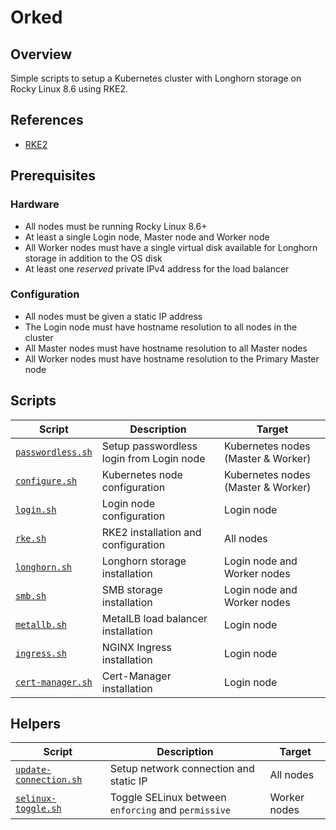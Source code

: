 # Orked

## Overview

Simple scripts to setup a Kubernetes cluster with Longhorn storage on Rocky Linux 8.6 using RKE2.

## References

- [RKE2](https://docs.rke2.io)

## Prerequisites

### Hardware

- All nodes must be running Rocky Linux 8.6+
- At least a single Login node, Master node and Worker node
- All Worker nodes must have a single virtual disk available for Longhorn storage in addition to the OS disk
- At least one _reserved_ private IPv4 address for the load balancer

### Configuration

- All nodes must be given a static IP address
- The Login node must have hostname resolution to all nodes in the cluster
- All Master nodes must have hostname resolution to all Master nodes
- All Worker nodes must have hostname resolution to the Primary Master node

## Scripts

| Script | Description | Target |
| ------ | ----------- | ------ |
| [`passwordless.sh`](./scripts/passwordless.sh) | Setup passwordless login from Login node | Kubernetes nodes (Master & Worker) |
| [`configure.sh`](./scripts/configure.sh) | Kubernetes node configuration | Kubernetes nodes (Master & Worker) |
| [`login.sh`](./scripts/login/login.sh) | Login node configuration | Login node |
| [`rke.sh`](./scripts/rke.sh) | RKE2 installation and configuration | All nodes |
| [`longhorn.sh`](./scripts/longhorn.sh) | Longhorn storage installation | Login node and Worker nodes |
| [`smb.sh`](./scripts/smb.sh) | SMB storage installation | Login node and Worker nodes |
| [`metallb.sh`](./scripts/metallb.sh) | MetalLB load balancer installation | Login node |
| [`ingress.sh`](./scripts/ingress.sh) | NGINX Ingress installation | Login node |
| [`cert-manager.sh`](./scripts/cert-manager.sh) | Cert-Manager installation | Login node |

## Helpers

| Script | Description | Target |
| ------ | ----------- | ------ |
| [`update-connection.sh`](./helpers/update-connection.sh) | Setup network connection and static IP | All nodes |
| [`selinux-toggle.sh`](./helpers/selinux-toggle.sh) | Toggle SELinux between `enforcing` and `permissive` | Worker nodes |
